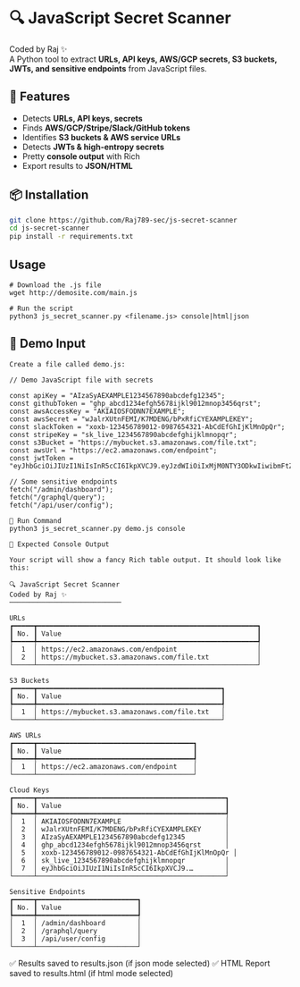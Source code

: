 # 🔍 JavaScript Secret Scanner

Coded by Raj ✨  
A Python tool to extract **URLs, API keys, AWS/GCP secrets, S3 buckets, JWTs, and sensitive endpoints** from JavaScript files.

## 🚀 Features
- Detects **URLs, API keys, secrets**
- Finds **AWS/GCP/Stripe/Slack/GitHub tokens**
- Identifies **S3 buckets & AWS service URLs**
- Detects **JWTs & high-entropy secrets**
- Pretty **console output** with Rich
- Export results to **JSON/HTML**

## 📦 Installation
```bash
git clone https://github.com/Raj789-sec/js-secret-scanner
cd js-secret-scanner
pip install -r requirements.txt
```
## Usage
```
# Download the .js file
wget http://demosite.com/main.js

# Run the script
python3 js_secret_scanner.py <filename.js> console|html|json
```
## 📌 Demo Input
```
Create a file called demo.js:

// Demo JavaScript file with secrets

const apiKey = "AIzaSyAEXAMPLE1234567890abcdefg12345";
const githubToken = "ghp_abcd1234efgh5678ijkl9012mnop3456qrst";
const awsAccessKey = "AKIAIOSFODNN7EXAMPLE";
const awsSecret = "wJalrXUtnFEMI/K7MDENG/bPxRfiCYEXAMPLEKEY";
const slackToken = "xoxb-123456789012-0987654321-AbCdEfGhIjKlMnOpQr";
const stripeKey = "sk_live_1234567890abcdefghijklmnopqr";
const s3Bucket = "https://mybucket.s3.amazonaws.com/file.txt";
const awsUrl = "https://ec2.amazonaws.com/endpoint";
const jwtToken = "eyJhbGciOiJIUzI1NiIsInR5cCI6IkpXVCJ9.eyJzdWIiOiIxMjM0NTY3ODkwIiwibmFtZSI6IkpvaG4gRG9lIiwiaWF0IjoxNTE2MjM5MDIyfQ.SflKxwRJSMeKKF2QT4fwpMeJf36POk6yJV_adQssw5c";

// Some sensitive endpoints
fetch("/admin/dashboard");
fetch("/graphql/query");
fetch("/api/user/config");

📌 Run Command
python3 js_secret_scanner.py demo.js console

📌 Expected Console Output

Your script will show a fancy Rich table output. It should look like this:

🔍 JavaScript Secret Scanner
Coded by Raj ✨
────────────────────────────

URLs
┏━━━━━┳━━━━━━━━━━━━━━━━━━━━━━━━━━━━━━━━━━━━━━━━━━━━━━━━━━━━━━━┓
┃ No. ┃ Value                                                 ┃
┡━━━━━╇━━━━━━━━━━━━━━━━━━━━━━━━━━━━━━━━━━━━━━━━━━━━━━━━━━━━━━━┩
│  1  │ https://ec2.amazonaws.com/endpoint                    │
│  2  │ https://mybucket.s3.amazonaws.com/file.txt            │
└─────┴───────────────────────────────────────────────────────┘

S3 Buckets
┏━━━━━┳━━━━━━━━━━━━━━━━━━━━━━━━━━━━━━━━━━━━━━━━━━━━━━┓
┃ No. ┃ Value                                        ┃
┡━━━━━╇━━━━━━━━━━━━━━━━━━━━━━━━━━━━━━━━━━━━━━━━━━━━━━┩
│  1  │ https://mybucket.s3.amazonaws.com/file.txt   │
└─────┴──────────────────────────────────────────────┘

AWS URLs
┏━━━━━┳━━━━━━━━━━━━━━━━━━━━━━━━━━━━━━━━━━━━━━━┓
┃ No. ┃ Value                                 ┃
┡━━━━━╇━━━━━━━━━━━━━━━━━━━━━━━━━━━━━━━━━━━━━━━┩
│  1  │ https://ec2.amazonaws.com/endpoint    │
└─────┴───────────────────────────────────────┘

Cloud Keys
┏━━━━━┳━━━━━━━━━━━━━━━━━━━━━━━━━━━━━━━━━━━━━━━━━━━━━━━┓
┃ No. ┃ Value                                         ┃
┡━━━━━╇━━━━━━━━━━━━━━━━━━━━━━━━━━━━━━━━━━━━━━━━━━━━━━━┩
│  1  │ AKIAIOSFODNN7EXAMPLE                          │
│  2  │ wJalrXUtnFEMI/K7MDENG/bPxRfiCYEXAMPLEKEY      │
│  3  │ AIzaSyAEXAMPLE1234567890abcdefg12345          │
│  4  │ ghp_abcd1234efgh5678ijkl9012mnop3456qrst      │
│  5  │ xoxb-123456789012-0987654321-AbCdEfGhIjKlMnOpQr │
│  6  │ sk_live_1234567890abcdefghijklmnopqr          │
│  7  │ eyJhbGciOiJIUzI1NiIsInR5cCI6IkpXVCJ9.…        │
└─────┴───────────────────────────────────────────────┘

Sensitive Endpoints
┏━━━━━┳━━━━━━━━━━━━━━━━━━━━━━━━━┓
┃ No. ┃ Value                   ┃
┡━━━━━╇━━━━━━━━━━━━━━━━━━━━━━━━━┩
│  1  │ /admin/dashboard        │
│  2  │ /graphql/query          │
│  3  │ /api/user/config        │
└─────┴─────────────────────────┘
```
✅ Results saved to results.json (if json mode selected)
✅ HTML Report saved to results.html (if html mode selected)
